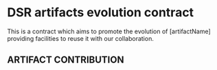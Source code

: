<h1>DSR artifacts evolution contract</h1>
This is a contract which aims to promote the evolution of [artifactName] providing facilities to reuse it with our collaboration.
<h2>ARTIFACT CONTRIBUTION<h2>
